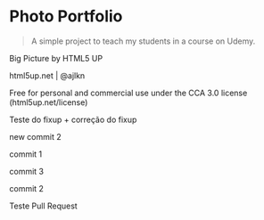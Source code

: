 # Photo Portfolio

> A simple project to teach my students in a course on Udemy.

Big Picture by HTML5 UP

html5up.net | @ajlkn

Free for personal and commercial use under the CCA 3.0 license (html5up.net/license)


Teste do fixup + correção do fixup

new commit 2


commit 1

commit 3

commit 2

Teste Pull Request
